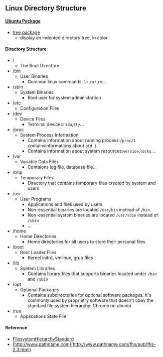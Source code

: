 ## Linux Directory Structure
#### [Ubuntu Package](https://packages.ubuntu.com/)
* [tree package](https://packages.ubuntu.com/zesty/tree)
    * display an indented directory tree, in color

#### Directory Structure
* /
    * The Root Directory
* /bin
    * User Binaries
        * Common linux commands: `ls`,`cat`,`rm`...
* /sbin
    * System Binaries
        * Root user for system administration
* /etc
    * Configuration Files
* /dev
    * Device Files 
        * Terminal devices: `sda`,`tty`...
* /proc
    * System Process Information
        * Contains information about running process:`/proc/1` containsinformations about `pid 1`
        * Contains information about system resources:`version`,`locks`...
* /var
    * Variable Data Files
        * Contaions log file, database file...
* /tmp
    * Temporary Files
        * Directory that contains temporary files created by system and users
* /usr
    * User Programs
        * Applications and files used by users
        * Non-essential binaries are located `/usr/bin` instead of `/bin` 
        * Non-essential system binaries are located `/usr/sbin` instead of `/sbin`
        * ...
* /home
    * Home Directories
        * Home directories for all users to store their personal files
* /boot
    * Boot Loader Files
        * Kernel initrd, vmlinux, grub files
* /lib
    * Syetem Libraries
        * Contains library files that supports binaries located under `/bin` and `/sbin`
* /opt
    * Optional Packages
        * Contains subdirectories for optional software packages. It's commonly used by proprietry software that doesn't obey the standard file system hierarchy: Chrome on ubuntu
* /run
    * Applications State File

#### Reference
* [FilesystemHierarchyStandard](https://wiki.debian.org/FilesystemHierarchyStandard)
* [http://www.pathname.com](http://www.pathname.com/fhs/pub/fhs-2.3.html)